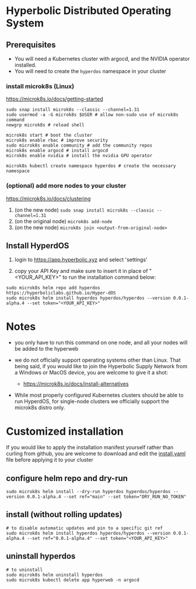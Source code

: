# Hyperbolic Distributed Operating System

## Prerequisites

- You will need a Kubernetes cluster with argocd, and the NVIDIA operator installed.
- You will need to create the `hyperdos` namespace in your cluster

### install microk8s (Linux)

<https://microk8s.io/docs/getting-started>

``` shell
sudo snap install microk8s --classic --channel=1.31
sudo usermod -a -G microk8s $USER # allow non-sudo use of microk8s command
newgrp microk8s # reload shell

microk8s start # boot the cluster
microk8s enable rbac # improve security
sudo microk8s enable community # add the community repos
microk8s enable argocd # install argocd
microk8s enable nvidia # install the nvidia GPU operator

microk8s kubectl create namespace hyperdos # create the necessary namespace
```

### (optional) add more nodes to your cluster

<https://microk8s.io/docs/clustering>

1. (on the new node) `sudo snap install microk8s --classic --channel=1.31`
2. (on the original node) `microk8s add-node`
3. (on the new node) `microk8s join <output-from-original-node>`

## Install HyperdOS

1. login to <https://app.hyperbolic.xyz> and select 'settings'

2. copy your API Key and make sure to insert it in place of "<YOUR_API_KEY>" to run the installation command below:

``` shell
sudo microk8s helm repo add hyperdos https://hyperboliclabs.github.io/Hyper-dOS
sudo microk8s helm install hyperdos hyperdos/hyperdos --version 0.0.1-alpha.4 --set token="<YOUR_API_KEY>"
```

# Notes

- you only have to run this command on one node, and all your nodes will be added to the hyperweb

- we do not officially support operating systems other than Linux. That being said, if you would like to join the Hyperbolic Supply Network from a Windows or MacOS device, you are welcome to give it a shot:
  - <https://microk8s.io/docs/install-alternatives>

- While most properly configured Kubernetes clusters should be able to run HyperdOS, for single-node clusters we officially support the microk8s distro only.


# Customized installation

If you would like to apply the installation manifest yourself rather than curling from github, you are welcome to download and edit the [install.yaml](install.yaml) file before applying it to your cluster


## configure helm repo and dry-run
```shell
sudo microk8s helm install --dry-run hyperdos hyperdos/hyperdos --version 0.0.1-alpha.4 --set ref="main" --set token="DRY_RUN_NO_TOKEN"
```

## install (without rolling updates)
``` shell
# to disable automatic updates and pin to a specific git ref
sudo microk8s helm install hyperdos hyperdos/hyperdos --version 0.0.1-alpha.4 --set ref="0.0.1-alpha.4" --set token="<YOUR_API_KEY>"
```

## uninstall hyperdos
```shell
# to uninstall
sudo microk8s helm uninstall hyperdos
sudo microk8s kubectl delete app hyperweb -n argocd
```
